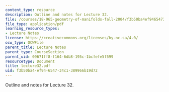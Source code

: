 ```yaml
---
content_type: resource
description: Outline and notes for Lecture 32.
file: /courses/18-965-geometry-of-manifolds-fall-2004/f3b50ba4ef94654734c1389966b19d72_lecture32.pdf
file_type: application/pdf
learning_resource_types:
- Lecture Notes
license: https://creativecommons.org/licenses/by-nc-sa/4.0/
ocw_type: OCWFile
parent_title: Lecture Notes
parent_type: CourseSection
parent_uid: 09671ff8-f164-6db8-195c-1bcfefe5f599
resourcetype: Document
title: lecture32.pdf
uid: f3b50ba4-ef94-6547-34c1-389966b19d72
---
```

Outline and notes for Lecture 32.